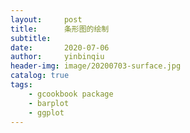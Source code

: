 ```yaml
---
layout:     post
title:      条形图的绘制
subtitle:   
date:       2020-07-06
author:     yinbinqiu
header-img: image/20200703-surface.jpg
catalog: true
tags:
    - gcookbook package
    - barplot
    - ggplot
---
```







